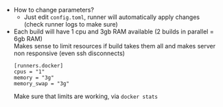 * How to change parameters?
  * Just edit `config.toml`, runner will automatically apply changes (check runner logs to make sure)
* Each build will have 1 cpu and 3gb RAM available (2 builds in parallel = 6gb RAM) \
  Makes sense to limit resources if build takes them all and makes server non responsive (even ssh disconnects) 
  ```
  [runners.docker]
  cpus = "1"
  memory = "3g"
  memory_swap = "3g"
  ```
  Make sure that limits are working, via `docker stats`
